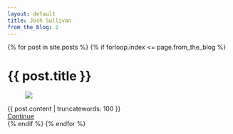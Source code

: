 ```yaml
---
layout: default
title: Josh Sullivan
from_the_blog: 2
---
```


{% for post in site.posts %}
{% if forloop.index <= page.from_the_blog %}
<div class="post_container">
  <h1> {{ post.title }} </h1>
  <figure>
    <img src="/images/{{ post.image }}" />
  </figure>
  {{ post.content | truncatewords: 100 }}
  <div class="read_more">
    <a href="{{ post.url}}">Continue</a>
  </div>
</div>
{% endif %}
{% endfor %}
